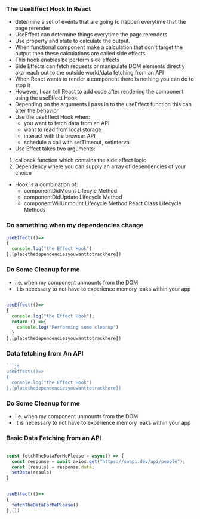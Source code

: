 ### The UseEffect Hook In React
- determine a set of events that are going to happen everytime that the page rerender
- UseEffect can determine things everytime the page rerenders
- Use property and state to calculate the output. 
- When functional component make a calculation that don't target the output then these calculations are called side effects
- This hook enables be perform side effects
- Side Effects can fetch requests or manipulate DOM elements directly aka reach out to the outside world/data fetching from an API
- When React wants to render a component there is nothing you can do to stop it
- However, I can tell React to add code after rendering the component using the useEffect Hook
- Depending on the arguments I pass in to the useEffect function this can alter the behavior
- Use the useEffect Hook when:
  - you want to fetch data from an API
  - want to read from local storage
  - interact with the browser API
  - schedule a call with setTimeout, setInterval
- Use Effect takes two arguments:
1. callback function which contains the side effect logic
2. Dependency where you can supply an array of dependencies of your choice

- Hook is a combination of:
  - componentDidMount Lifecyle Method
  - componentDidUpdate Lifecycle Method
  - componentWillUnmount Lifecycle Method
React Class Lifecycle Methods


### Do something when my dependencies change
```js
useEffect(()=>
{
  console.log("the Effect Hook")
},[placethedependenciesyouwanttotrackhere])
```

### Do Some Cleanup for me

- i.e. when my component unmounts from the DOM
- It is necessary to not have to experience memory leaks within your app

```js

useEffect(()=>
{
  console.log("the Effect Hook");
  return () =>{
    console.log("Performing some cleanup")
  }
},[placethedependenciesyouwanttotrackhere])
```


### Data fetching from An API

```js
```js
useEffect(()=>
{
  console.log("the Effect Hook")
},[placethedependenciesyouwanttotrackhere])
```

### Do Some Cleanup for me

- i.e. when my component unmounts from the DOM
- It is necessary to not have to experience memory leaks within your app



### Basic Data Fetching from an API
```js

const fetchTheDataForMePlease = async() => {
  const response = await axios.get("https://swapi.dev/api/people");
  const {resuls} = response.data;
  setData(resuls)
}


useEffect(()=>
{
  fetchTheDataForMePlease()
},[])
```
